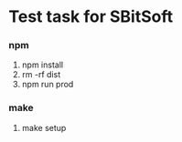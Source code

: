 # Test task for SBitSoft

### npm
1. npm install
2. rm -rf dist
3. npm run prod

### make
1. make setup
